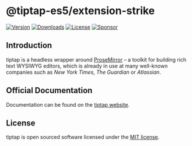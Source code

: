 # @tiptap-es5/extension-strike

[![Version](https://img.shields.io/npm/v/@tiptap-es5/extension-strike.svg?label=version)](https://www.npmjs.com/package/@tiptap-es5/extension-strike)
[![Downloads](https://img.shields.io/npm/dm/@tiptap-es5/extension-strike.svg)](https://npmcharts.com/compare/tiptap?minimal=true)
[![License](https://img.shields.io/npm/l/@tiptap-es5/extension-strike.svg)](https://www.npmjs.com/package/@tiptap-es5/extension-strike)
[![Sponsor](https://img.shields.io/static/v1?label=Sponsor&message=%E2%9D%A4&logo=GitHub)](https://github.com/sponsors/ueberdosis)

## Introduction

tiptap is a headless wrapper around [ProseMirror](https://ProseMirror.net) – a toolkit for building rich text WYSIWYG editors, which is already in use at many well-known companies such as _New York Times_, _The Guardian_ or _Atlassian_.

## Official Documentation

Documentation can be found on the [tiptap website](https://tiptap.dev).

## License

tiptap is open sourced software licensed under the [MIT license](https://github.com/ueberdosis/tiptap/blob/main/LICENSE.md).
